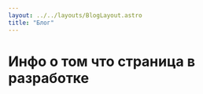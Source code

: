 ```yaml
---
layout: ../../layouts/BlogLayout.astro
title: "Блог"
---
```


# Инфо о том что страница в разработке
